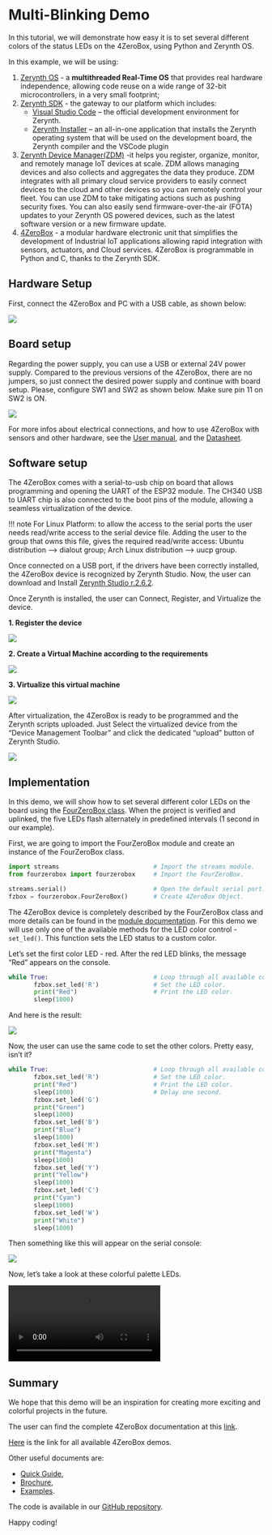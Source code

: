 # Multi-Blinking Demo

In this tutorial, we will demonstrate how easy it is to set several different colors of the status LEDs on the 4ZeroBox, using Python and Zerynth OS.

In this example, we will be using:

1. [Zerynth OS](https://www.zerynth.com/zos/) - a **multithreaded Real-Time OS** that provides real hardware independence, allowing code reuse on a wide range of 32-bit microcontrollers, in a very small footprint;
2. [Zerynth SDK](https://www.zerynth.com/zsdk/) - the gateway to our platform which includes:
    - [Visual Studio Code](/latest/gettingstarted/vscode/) – the official development environment for Zerynth.
    - [Zerynth Installer](/latest/gettingstarted/#1-install-zerynth) – an all-in-one application that installs the Zerynth operating system that will be used on the development board, the Zerynth compiler and the VSCode plugin
3. [Zerynth Device Manager(ZDM)](/latest/zCloud/) -it helps you register, organize, monitor, and remotely manage IoT devices at scale. ZDM allows managing devices and also collects and aggregates the data they produce. ZDM integrates with all primary cloud service providers to easily connect devices to the cloud and other devices so you can remotely control your fleet. You can use ZDM to take mitigating actions such as pushing security fixes. You can also easily send firmware-over-the-air (FOTA) updates to your Zerynth OS powered devices, such as the latest software version or a new firmware update.
4. [4ZeroBox](/latest/hardware/4ZeroBox/) - a modular hardware electronic unit that simplifies the development of Industrial IoT applications allowing rapid integration with sensors, actuators, and Cloud services. 4ZeroBox is programmable in Python and C, thanks to the Zerynth SDK.

## Hardware Setup

First, connect the 4ZeroBox and PC with a USB cable, as shown below:

![](img/hardware_setup.jpg)

## Board setup

Regarding the power supply, you can use a USB or external 24V power supply.
Compared to the previous versions of the 4ZeroBox, there are no jumpers, so just connect the desired power supply and continue with board setup.
Please, configure SW1 and SW2 as shown below. Make sure pin 11 on SW2 is ON.

![](img/pins.jpg)

For more infos about electrical connections, and how to use 4ZeroBox with sensors and other hardware, see the [User manual](https://www.zerynth.com/download/13894/), and the [Datasheet](https://www.zerynth.com/download/13895/).

## Software setup

The 4ZeroBox comes with a serial-to-usb chip on board that allows programming and opening the UART of the ESP32 module. The CH340 USB to UART chip is also connected to the boot pins of the module, allowing a seamless virtualization of the device.

!!! note
    For Linux Platform: to allow the access to the serial ports the user needs read/write access to the serial device file. Adding the user to the group that owns this file, gives the required read/write access: Ubuntu distribution –> dialout group; Arch Linux distribution –> uucp group.

Once connected on a USB port, if the drivers have been correctly installed, the 4ZeroBox device is recognized by Zerynth Studio.
Now, the user can download and Install [Zerynth Studio r.2.6.2](https://www.zerynth.com/zsdk).

Once Zerynth is installed, the user can Connect, Register, and Virtualize the device.

**1. Register the device**

![](img/register.jpg)

**2. Create a Virtual Machine according to the requirements**

![](img/create_vm.jpg)

**3. Virtualize this virtual machine**

![](img/software_setup.jpg)

After virtualization, the 4ZeroBox is ready to be programmed and the Zerynth scripts uploaded. Just Select the virtualized device from the “Device Management Toolbar” and click the dedicated “upload” button of Zerynth Studio.

![](img/select_device.jpg)

## Implementation

In this demo, we will show how to set several different color LEDs on the board using the [FourZeroBox class](https://docs.zerynth.com/latest/reference/libs/zerynth/4zerobox/docs/module/). When the project is verified and uplinked, the five LEDs flash alternately in predefined intervals (1 second in our example).

First, we are going to import the FourZeroBox module and create an instance of the FourZeroBox class.

```py
import streams                          # Import the streams module.
from fourzerobox import fourzerobox     # Import the FourZeroBox.

streams.serial()                        # Open the default serial port.
fzbox = fourzerobox.FourZeroBox()       # Create 4ZeroBox Object.
```
The 4ZeroBox device is completely described by the FourZeroBox class and more details can be found in the [module documentation](https://docs.zerynth.com/latest/reference/libs/zerynth/4zerobox/docs/module/). For this demo we will use only one of the available methods for the LED color control - ```set_led()```. This function sets the LED status to a custom color.

Let’s set the first color LED - red. After the red LED blinks, the message “Red” appears on the console.

```py
while True:                             # Loop through all available colors.
       fzbox.set_led('R')               # Set the LED color.
       print("Red")                     # Print the LED color.
       sleep(1000)
```
And here is the result:

![](img/red_color.jpg)

Now, the user can use the same code to set the other colors. Pretty easy, isn’t it?

```py
while True:                             # Loop through all available colors.
       fzbox.set_led('R')               # Set the LED color.
       print("Red")                     # Print the LED color.
       sleep(1000)                      # Delay one second.
       fzbox.set_led('G')
       print("Green")
       sleep(1000)
       fzbox.set_led('B')
       print("Blue")
       sleep(1000)
       fzbox.set_led('M')
       print("Magenta")
       sleep(1000)
       fzbox.set_led('Y')
       print("Yellow")
       sleep(1000)
       fzbox.set_led('C')
       print("Cyan")
       sleep(1000)
       fzbox.set_led('W')
       print("White")
       sleep(1000)
```
Then something like this will appear on the serial console:

![](img/console_colors.jpg)

Now, let’s take a look at these colorful palette LEDs.

![](img/led_video.mp4)

## Summary

We hope that this demo will be an inspiration for creating more exciting and colorful projects in the future.

The user can find the complete 4ZeroBox documentation at this [link](/latest/hardware/4ZeroBox/).

[Here](/latest/demos/4zerobox/Hello_4ZeroBox/) is the link for all available 4ZeroBox demos.


Other useful documents are:

- [Quick Guide](https://www.zerynth.com/download/15283/),
- [Brochure](https://www.zerynth.com/download/13895/),
- [Examples](/latest/reference/libs/zerynth/zdm/docs/examples/).

The code is available in our [GitHub repository](https://github.com/zerynth/demos-4zerobox/tree/main/multi-blinking-demo).

Happy coding!
